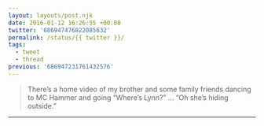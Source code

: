 ```yaml
---
layout: layouts/post.njk
date: 2016-01-12 16:26:55 +00:00
twitter: '686947476822085632'
permalink: /status/{{ twitter }}/
tags: 
  - tweet
  - thread
previous: '686947231761432576'
---
```


> There’s a home video of my brother and some family friends dancing to MC Hammer and going “Where’s Lynn?” … “Oh she’s hiding outside.”

---
